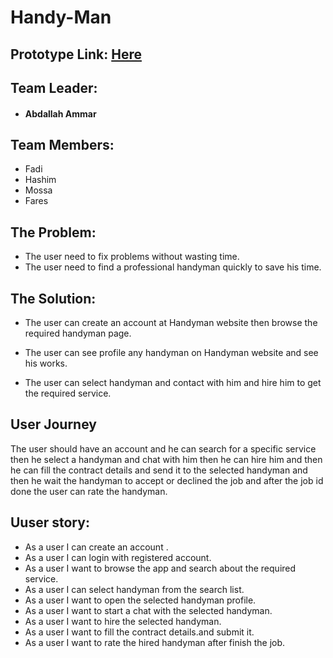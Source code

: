 # Handy-Man

## Prototype Link: [Here](https://www.figma.com/proto/bE8eAbNWZAv7i0O78jKiHK/Untitled?node-id=382%3A4&scaling=scale-down)

## Team Leader:

- #### Abdallah Ammar

## Team Members:

- Fadi
- Hashim
- Mossa
- Fares

## The Problem:

- The user need to fix problems without wasting time.
- The user need to find a professional handyman quickly to save his time.

## The Solution:

- The user can create an account at Handyman website then browse the required handyman page.

- The user can see profile any handyman on Handyman website and see his works.

- The user can select handyman and contact with him and hire him to get the required service.

## User Journey

The user should have an account and he can search for a specific service then he select a handyman and chat with him then he can hire him and then he can fill the contract details and send it to the selected handyman and then he wait the handyman to accept or declined the job and after the job id done the user can rate the handyman.

## Uuser story:

- As a user I can create an account .
- As a user I can login with registered account.
- As a user I want to browse the app and search about the required service.
- As a user I can select handyman from the search list.
- As a user I want to open the selected handyman profile.
- As a user I want to start a chat with the selected handyman.
- As a user I want to hire the selected handyman.
- As a user I want to fill the contract details.and submit it.
- As a user I want to rate the hired handyman after finish the job.
